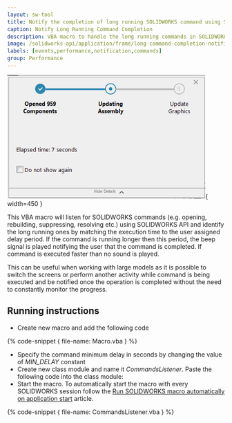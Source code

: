 ```yaml
---
layout: sw-tool
title: Notify the completion of long running SOLIDWORKS command using SOLIDWORKS API
caption: Notify Long Running Command Completion
description: VBA macro to handle the long running commands in SOLIDWORKS (open, rebuild, suppress etc.) and beep to notify its completion
image: /solidworks-api/application/frame/long-command-completion-notifier/opening-file-progressbar.png
labels: [events,performance,notification,commands]
group: Performance
---
```

![Opening large assembly document in SOLIDWORKS](opening-file-progressbar.png){ width=450 }

This VBA macro will listen for SOLIDWORKS commands (e.g. opening, rebuilding, suppressing, resolving etc.) using SOLIDWORKS API and identify the long running ones by matching the execution time to the user assigned delay period. If the command is running longer then this period, the beep signal is played notifying the user that the command is completed. If command is executed faster than no sound is played.

This can be useful when working with large models as it is possible to switch the screens or perform another activity while command is being executed and be notified once the operation is completed without the need to constantly monitor the progress.

## Running instructions

* Create new macro and add the following code

{% code-snippet { file-name: Macro.vba } %}

* Specify the command minimum delay in seconds by changing the value of *MIN_DELAY* constant
* Create new class module and name it *CommandsListener*. Paste the following code into the class module:
* Start the macro. To automatically start the macro with every SOLIDWORKS session follow the [Run SOLIDWORKS macro automatically on application start](/solidworks-api/getting-started/macros/run-macro-on-solidworks-start/) article.

{% code-snippet { file-name: CommandsListener.vba } %}
